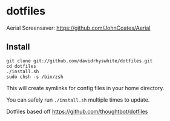 # dotfiles

Aerial Screensaver: https://github.com/JohnCoates/Aerial

## Install

    git clone git://github.com/davidrhyswhite/dotfiles.git
    cd dotfiles
    ./install.sh
    sudo chsh -s /bin/zsh

This will create symlinks for config files in your home directory.

You can safely run `./install.sh` multiple times to update.

Dotfiles based off https://github.com/thoughtbot/dotfiles
